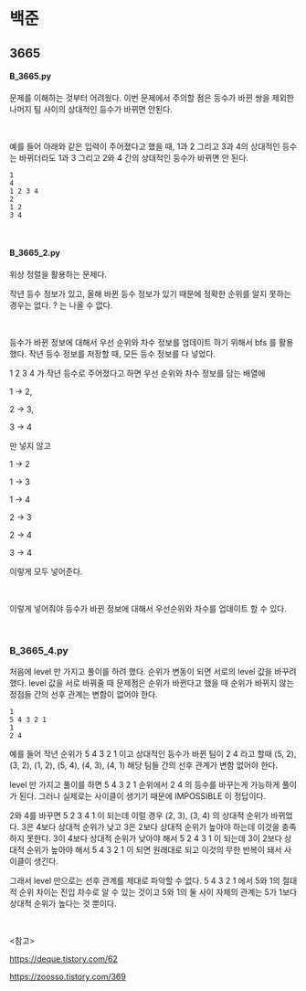 # 백준

## 3665

#### B_3665.py

문제를 이해하는 것부터 어려웠다. 이번 문제에서 주의할 점은 등수가 바뀐 쌍을 제외한 나머지 팀 사이의 상대적인 등수가 바뀌면 안된다.

<br>

예를 들어 아래와 같은 입력이 주어졌다고 했을 때, 1과 2 그리고 3과 4의 상대적인 등수는 바뀌더라도 1과 3 그리고 2와 4 간의 상대적인 등수가 바뀌면 안 된다.

```
1
4
1 2 3 4
2
1 2
3 4
```

<br>

#### B_3665_2.py

위상 정렬을 활용하는 문제다.

작년 등수 정보가 있고, 올해 바뀐 등수 정보가 있기 때문에 정확한 순위를 알지 못하는 경우는 없다. ? 는 나올 수 없다.

<br>

등수가 바뀐 정보에 대해서 우선 순위와 차수 정보를 업데이트 하기 위해서 bfs 를 활용했다. 작년 등수 정보를 저장할 때, 모든 등수 정보를 다 넣었다. 

1 2 3 4 가 작년 등수로 주어졌다고 하면 우선 순위와 차수 정보를 담는 배열에

1 -> 2, 

2 -> 3, 

3 -> 4 

만 넣지 않고

1 -> 2

1 -> 3

1 -> 4

2 -> 3

2 -> 4

3 -> 4

이렇게 모두 넣어준다.

<br>

이렇게 넣어줘야 등수가 바뀐 정보에 대해서 우선순위와 차수를 업데이트 할 수 있다.

<br>

### B_3665_4.py

처음에 level 만 가지고 풀이를 하려 했다. 순위가 변동이 되면 서로의 level 값을 바꾸려 했다. level 값을 서로 바꿔줄 때 문제점은 순위가 바뀐다고 했을 때 순위가 바뀌지 않는 정점들 간의 선후 관계는 변함이 없어야 한다.

```
1
5 4 3 2 1
1
2 4
```

예를 들어 작년 순위가 5 4 3 2 1 이고 상대적인 등수가 바뀐 팀이 2 4 라고 할때 (5, 2), (3, 2), (1, 2), (5, 4), (4, 3), (4, 1) 해당 팀들 간의 선후 관계가 변함 없어야 한다.

level 만 가지고 풀이를 하면 5 4 3 2 1 순위에서 2 4 의 등수를 바꾸는게 가능하게 풀이가 된다. 그러나 실제로는 사이클이 생기기 때문에 IMPOSSIBLE 이 정답이다.

2와 4를 바꾸면 5 2 3 4 1 이 되는데 이럴 경우 (2, 3), (3, 4) 의 상대적 순위가 바뀌었다. 3은 4보다 상대적 순위가 낮고 3은 2보다 상대적 순위가 높아야 하는데 이것을 충족하지 못한다. 3이 4보다 상대적 순위가 낮아야 해서 5 2 4 3 1 이 되는데
3이 2보다 상대적 순위가 높아야 해서 5 4 3 2 1 이 되면 원래대로 되고 이것의 무한 반복이 돼서 사이클이 생긴다.

그래서 level 만으로는 선후 관계를 제대로 파악할 수 없다. 5 4 3 2 1 에서 5와 1의 절대적 순위 차이는 진입 차수로 알 수 있는 것이고 5와 1의 둘 사이 자체의 관계는 5가 1보다 상대적 순위가 높다는 것 뿐이다.

<br>

<참고>

https://deque.tistory.com/62

https://zoosso.tistory.com/369




